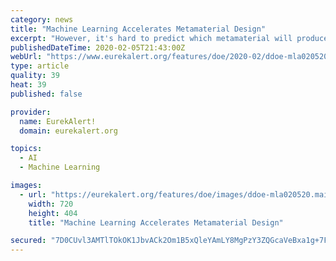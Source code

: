 ```yaml
---
category: news
title: "Machine Learning Accelerates Metamaterial Design"
excerpt: "However, it's hard to predict which metamaterial will produce a desired property. Scientists used machine learning techniques to analyze databases of information. The computer program predicted the ideal metamaterial design for absorbing low-energy light. Conventional models would have taken more than two thousand years to find the best ..."
publishedDateTime: 2020-02-05T21:43:00Z
webUrl: "https://www.eurekalert.org/features/doe/2020-02/ddoe-mla020520.php"
type: article
quality: 39
heat: 39
published: false

provider:
  name: EurekAlert!
  domain: eurekalert.org

topics:
  - AI
  - Machine Learning

images:
  - url: "https://eurekalert.org/features/doe/images/ddoe-mla020520.main.jpg"
    width: 720
    height: 404
    title: "Machine Learning Accelerates Metamaterial Design"

secured: "7D0CUvl3AMTlTOkOK1JbvACk2Om1B5xQleYAmLY8MgPzY3ZQGcaVeBxa1g+7FoOR1zmUHL6IftkY9cjpBHRQAIiGAy+Qtac+TosPSZuWH1Un+6rOFlIwfHe/BTHqW3p5GJhbrxi7JnrY/l+SyWDkUY667Z4awXqXBCTCvtB4uO1fGiqkVlyLxkcnW/g/bgE4zDaDnHM7n5Dvkrk35rSqI7QeY/EAFNEywqGzTIOZvZdOIGRosW2dcylvqAWT3lF7oKB5f+EdNBxotY/GJTidgl/6MZhN4u35aKdUOQcGrcEjh5J7r6fg3ZZKkMCG9f0k;QmpaeR1IEI+L6Kaziv3RpQ=="
---
```


